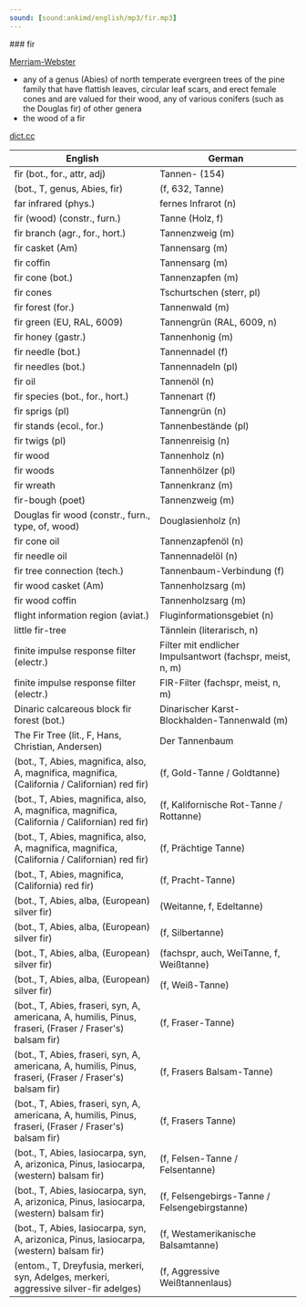 ```yaml
---
sound: [sound:ankimd/english/mp3/fir.mp3]
---
```


\### fir

[Merriam-Webster](https://www.merriam-webster.com/dictionary/fir)

- any of a genus (Abies) of north temperate evergreen trees of the pine family that have flattish leaves, circular leaf scars, and erect female cones and are valued for their wood, any of various conifers (such as the Douglas fir) of other genera
- the wood of a fir

[dict.cc](https://www.dict.cc/fir)

| English        | German       |
| -------------- | ------------ |
| fir (bot., for., attr, adj) | Tannen- (154) |
|  (bot., T, genus, Abies, fir) |  (f, 632, Tanne) |
| far infrared <FIR> (phys.) | fernes Infrarot <FIR> (n) |
| fir (wood) (constr., furn.) | Tanne (Holz, f) |
| fir branch (agr., for., hort.) | Tannenzweig (m) |
| fir casket (Am) | Tannensarg (m) |
| fir coffin | Tannensarg (m) |
| fir cone (bot.) | Tannenzapfen (m) |
| fir cones | Tschurtschen (sterr, pl) |
| fir forest (for.) | Tannenwald (m) |
| fir green (EU, RAL, 6009) | Tannengrün (RAL, 6009, n) |
| fir honey (gastr.) | Tannenhonig (m) |
| fir needle (bot.) | Tannennadel (f) |
| fir needles (bot.) | Tannennadeln (pl) |
| fir oil | Tannenöl (n) |
| fir species (bot., for., hort.) | Tannenart (f) |
| fir sprigs (pl) | Tannengrün (n) |
| fir stands (ecol., for.) | Tannenbestände (pl) |
| fir twigs (pl) | Tannenreisig (n) |
| fir wood | Tannenholz (n) |
| fir woods | Tannenhölzer (pl) |
| fir wreath | Tannenkranz (m) |
| fir-bough (poet) | Tannenzweig (m) |
| Douglas fir wood (constr., furn., type, of, wood) | Douglasienholz (n) |
| fir cone oil | Tannenzapfenöl (n) |
| fir needle oil | Tannennadelöl (n) |
| fir tree connection (tech.) | Tannenbaum-Verbindung (f) |
| fir wood casket (Am) | Tannenholzsarg (m) |
| fir wood coffin | Tannenholzsarg (m) |
| flight information region <FIR> (aviat.) | Fluginformationsgebiet (n) |
| little fir-tree | Tännlein (literarisch, n) |
| finite impulse response <FIR> filter (electr.) | Filter mit endlicher Impulsantwort (fachspr, meist, n, m) |
| finite impulse response filter <FIR filter> (electr.) | FIR-Filter (fachspr, meist, n, m) |
| Dinaric calcareous block fir forest (bot.) | Dinarischer Karst-Blockhalden-Tannenwald (m) |
| The Fir Tree (lit., F, Hans, Christian, Andersen) | Der Tannenbaum |
|  (bot., T, Abies, magnifica, also, A, magnifica, magnifica, (California / Californian) red fir) |  (f, Gold-Tanne / Goldtanne) |
|  (bot., T, Abies, magnifica, also, A, magnifica, magnifica, (California / Californian) red fir) |  (f, Kalifornische Rot-Tanne / Rottanne) |
|  (bot., T, Abies, magnifica, also, A, magnifica, magnifica, (California / Californian) red fir) |  (f, Prächtige Tanne) |
|  (bot., T, Abies, magnifica, (California) red fir) |  (f, Pracht-Tanne) |
|  (bot., T, Abies, alba, (European) silver fir) |  (Weitanne, f, Edeltanne) |
|  (bot., T, Abies, alba, (European) silver fir) |  (f, Silbertanne) |
|  (bot., T, Abies, alba, (European) silver fir) |  (fachspr, auch, WeiTanne, f, Weißtanne) |
|  (bot., T, Abies, alba, (European) silver fir) |  (f, Weiß-Tanne) |
|  (bot., T, Abies, fraseri, syn, A, americana, A, humilis, Pinus, fraseri, (Fraser / Fraser's) balsam fir) |  (f, Fraser-Tanne) |
|  (bot., T, Abies, fraseri, syn, A, americana, A, humilis, Pinus, fraseri, (Fraser / Fraser's) balsam fir) |  (f, Frasers Balsam-Tanne) |
|  (bot., T, Abies, fraseri, syn, A, americana, A, humilis, Pinus, fraseri, (Fraser / Fraser's) balsam fir) |  (f, Frasers Tanne) |
|  (bot., T, Abies, lasiocarpa, syn, A, arizonica, Pinus, lasiocarpa, (western) balsam fir) |  (f, Felsen-Tanne / Felsentanne) |
|  (bot., T, Abies, lasiocarpa, syn, A, arizonica, Pinus, lasiocarpa, (western) balsam fir) |  (f, Felsengebirgs-Tanne / Felsengebirgstanne) |
|  (bot., T, Abies, lasiocarpa, syn, A, arizonica, Pinus, lasiocarpa, (western) balsam fir) |  (f, Westamerikanische Balsamtanne) |
|  (entom., T, Dreyfusia, merkeri, syn, Adelges, merkeri, aggressive silver-fir adelges) |  (f, Aggressive Weißtannenlaus) |
